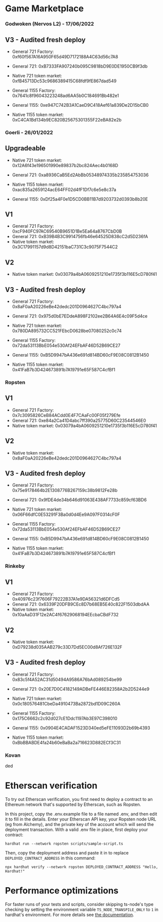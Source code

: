 # Game Marketplace 

### Godwoken (Nervos L2) - 17/06/2022

## V3 - Audited fresh deploy
- General 721 Factory:      0xf60f567A16A950F65d49D7172188A4C63d56c7A8
- General 721:              0xB7333FA907240b095C9818bD9E0DE1950CB9f3db
- Native 721 token market:  0xfB45713Dc53c9686389415C68fdf9fE867dad549

- General 1155 Factory:     0x7641c8f96043223248ad6AA5b0C184691Bb482e1
- General 1155:             0xe947C742B3A1CaeD9C418Aef61a839De2D15bCB0
- Native 1155 token market: 0xC4CA1Bd134b9EC820B25675301355F22eBA82e2b

### Goerli - 26/01/2022

## Upgradeable 
- Native 721 token market:  0x12A6f43e196501990e89837b2bc824Aec4b0168D
- General 721:              0xa8936CaB5Ed2AbBb05348974335b235854753036

- Native 1155 token market: 0xac835a2659124acE64FF02d4fF1Df7c6e5e8c37a
- General 1155:             0xDf25a4F0e1D5CD0BB11B7d9203732d0393b8b20E

## V1
- General 721 Factory:      0xcF940FC97AC69540B9651D1Be5Ea64a8767CbD0B
- General 721:              0xB39B4B3C9914756fb46e64525D838cC2d5D236fA
- Native token market:      0x3C17991157d9d8D42151baC731C3c9075F7544C2

## V2 
- Native token market:      0x03079a4bA0609251210e1735f3b116E5cD780f41

## V3 - Audited fresh deploy
- General 721 Factory:      0x8aF0aA20226eBe42dedc201D0964627C4bc797a4
- General 721:              0x975d0bE7EDdeA898F2102ee2B64A6E4c09F5d4ce
- Native 721 token market:  0x780DA895732CC521FEbcD0628be07080252c0c74

- General 1155 Factory:     0x72da53113BbE054e530Af24EFbAF46D52B69CE27
- General 1155:             0xB5D9947bA436e691d814BD60cF9E08C0812B1450
- Native 1155 token market: 0x41FaB7b3D424673891b7A19791e65F587C4cfBf1

### Ropsten

## V1
- General 721 Factory:    0x7c3095826CeB84ACdd0E4F7CAaFc00F05f279Efe
- General 721:            0xe84a2Ca41D4abc7ff390a25775D60C23544546E0
- Native token market:    0x03079a4bA0609251210e1735f3b116E5cD780f41

## V2
- Native token market:    0x8aF0aA20226eBe42dedc201D0964627C4bc797a4

## V3 - Audited fresh deploy
- General 721 Factory:      0x75e9178464b2E1308776B267159c38b9812Fe28b
- General 721:              0x9fDE4de34b646d91063E438AF7733c859cf63BD6
- Native 721 token market:  0x06F66dfC0E53291F3Ba0d0d4Ee9A097F0314cF0F

- General 1155 Factory:     0x72da53113BbE054e530Af24EFbAF46D52B69CE27
- General 1155:             0xB5D9947bA436e691d814BD60cF9E08C0812B1450
- Native 1155 token market: 0x41FaB7b3D424673891b7A19791e65F587C4cfBf1

### Rinkeby 
## V1
- General 721 Factory:    0x40976c23f7606F79222B37A1e9DA56321d6DFCd5
- General 721:            0x6339F20DFB9CEc8D7b68EB5E40c822F1503dbdAA
- Native token market:    0x10aAaD31F12e2AC4f67629068194EEcbaCBdF732

## V2

- Native token market:    0xD79238d035AAB279c33D7Dd5EC00d8Af726E132F

## V3 - Audited fresh deploy
- General 721 Factory:      0x83c5f4A52AC31d50494A9586A76bAd089254be99
- General 721:              0x20E7D0C4182149ADBeFE446E82358A2b2D5244e9
- Native 721 token market:  0x0c180576481CbeDa4910473Ba2872bd1D09C260A

- General 1155 Factory:     0x175C6662c2c92d027cE1Ddc1197Ab3E97C398010
- General 1155:             0x0904E4CADAF1523D340ed5eFE11093D2b69b4393
- Native 1155 token market: 0xBbBBABDE4fa24b60eBaBa2a716623D882ECf3C31


### Kovan

ded


# Etherscan verification

To try out Etherscan verification, you first need to deploy a contract to an Ethereum network that's supported by Etherscan, such as Ropsten.

In this project, copy the .env.example file to a file named .env, and then edit it to fill in the details. Enter your Etherscan API key, your Ropsten node URL (eg from Alchemy), and the private key of the account which will send the deployment transaction. With a valid .env file in place, first deploy your contract:

```shell
hardhat run --network ropsten scripts/sample-script.ts
```

Then, copy the deployment address and paste it in to replace `DEPLOYED_CONTRACT_ADDRESS` in this command:

```shell
npx hardhat verify --network ropsten DEPLOYED_CONTRACT_ADDRESS "Hello, Hardhat!"
```

# Performance optimizations

For faster runs of your tests and scripts, consider skipping ts-node's type checking by setting the environment variable `TS_NODE_TRANSPILE_ONLY` to `1` in hardhat's environment. For more details see [the documentation](https://hardhat.org/guides/typescript.html#performance-optimizations).
